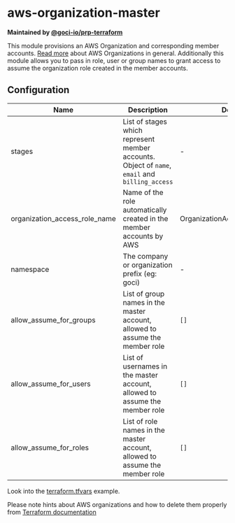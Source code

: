 # aws-organization-master

**Maintained by [@goci-io/prp-terraform](https://github.com/orgs/goci-io/teams/prp-terraform)**

This module provisions an AWS Organization and corresponding member accounts. [Read more](https://aws.amazon.com/organizations/) about AWS Organizations in general. 
Additionally this module allows you to pass in role, user or group names to grant access to assume the organization role created in the member accounts. 

## Configuration

| Name | Description | Default |
|-------------------------------|------------------------------------------------------------------------------------------------|-------------------------------|
| stages | List of stages which represent member accounts. Object of `name`, `email` and `billing_access` | - |
| organization_access_role_name | Name of the role automatically created in the member accounts by AWS | OrganizationAccountAccessRole |
| namespace | The company or organization prefix (eg: goci) | - |
| allow_assume_for_groups | List of group names in the master account, allowed to assume the member role | `[]` |
| allow_assume_for_users | List of usernames in the master account, allowed to assume the member role | `[]` |
| allow_assume_for_roles | List of role names in the master account, allowed to assume the member role | `[]` |

Look into the [terraform.tfvars](terraform.tfvars.example) example.

Please note hints about AWS organizations and how to delete them properly from [Terraform documentation](https://www.terraform.io/docs/providers/aws/r/organizations_account.html)